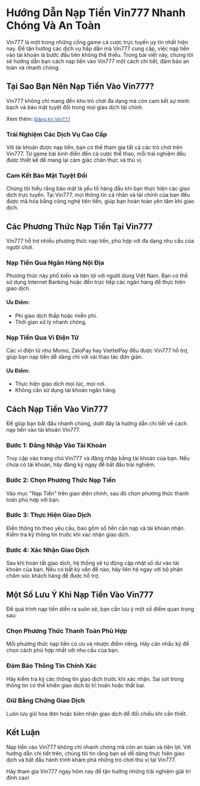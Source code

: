 <h1>Hướng Dẫn Nạp Tiền Vin777 Nhanh Chóng Và An Toàn</h1>

<p>Vin777 là một trong những cổng game cá cược trực tuyến uy tín nhất hiện nay. Để tận hưởng các dịch vụ hấp dẫn mà Vin777 cung cấp, việc nạp tiền vào tài khoản là bước đầu tiên không thể thiếu. Trong bài viết này, chúng tôi sẽ hướng dẫn bạn cách nạp tiền vào Vin777 một cách chi tiết, đảm bảo an toàn và nhanh chóng.</p>

<h2>Tại Sao Bạn Nên Nạp Tiền Vào Vin777?</h2>

<p>Vin777 không chỉ mang đến kho trò chơi đa dạng mà còn cam kết sự minh bạch và bảo mật tuyệt đối trong mọi giao dịch tài chính.</p>

<p>Xem thêm:&nbsp;<span style="color:rgb(17, 85, 204); font-family:arial; font-size:10pt"><a class="in-cell-link" href="https://vin777.properties/dang-ky-vin777/" target="_blank"><span style="color:rgb(17, 85, 204); font-size:10pt">Đăng Ký Vin777</span></a></span></p>

<h3>Trải Nghiệm Các Dịch Vụ Cao Cấp</h3>

<p>Với tài khoản được nạp tiền, bạn có thể tham gia tất cả các trò chơi trên Vin777. Từ game bài kinh điển đến cá cược thể thao, mỗi trải nghiệm đều được thiết kế để mang lại cảm giác chân thực và thú vị.</p>

<h3>Cam Kết Bảo Mật Tuyệt Đối</h3>

<p>Chúng tôi hiểu rằng bảo mật là yếu tố hàng đầu khi bạn thực hiện các giao dịch trực tuyến. Tại Vin777, mọi thông tin cá nhân và tài chính của bạn đều được mã hóa bằng công nghệ tiên tiến, giúp bạn hoàn toàn yên tâm khi giao dịch.</p>

<h2>Các Phương Thức Nạp Tiền Tại Vin777</h2>

<p>Vin777 hỗ trợ nhiều phương thức nạp tiền, phù hợp với đa dạng nhu cầu của người chơi.</p>

<h3>Nạp Tiền Qua Ngân Hàng Nội Địa</h3>

<p>Phương thức này phổ biến và tiện lợi với người dùng Việt Nam. Bạn có thể sử dụng Internet Banking hoặc đến trực tiếp các ngân hàng để thực hiện giao dịch.</p>

<h4>Ưu Điểm:</h4>

<ul>
	<li>Phí giao dịch thấp hoặc miễn phí.</li>
	<li>Thời gian xử lý nhanh chóng.</li>
</ul>

<h3>Nạp Tiền Qua Ví Điện Tử</h3>

<p>Các ví điện tử như Momo, ZaloPay hay ViettelPay đều được Vin777 hỗ trợ, giúp bạn nạp tiền dễ dàng chỉ với vài thao tác đơn giản.</p>

<h4>Ưu Điểm:</h4>

<ul>
	<li>Thực hiện giao dịch mọi lúc, mọi nơi.</li>
	<li>Không cần sử dụng tài khoản ngân hàng.</li>
</ul>

<h2>Cách Nạp Tiền Vào Vin777</h2>

<p>Để giúp bạn bắt đầu nhanh chóng, dưới đây là hướng dẫn chi tiết về cách nạp tiền vào tài khoản Vin777.</p>

<h3>Bước 1: Đăng Nhập Vào Tài Khoản</h3>

<p>Truy cập vào trang chủ Vin777 và đăng nhập bằng tài khoản của bạn. Nếu chưa có tài khoản, hãy đăng ký ngay để bắt đầu trải nghiệm.</p>

<h3>Bước 2: Chọn Phương Thức Nạp Tiền</h3>

<p>Vào mục &quot;Nạp Tiền&quot; trên giao diện chính, sau đó chọn phương thức thanh toán phù hợp với bạn.</p>

<h3>Bước 3: Thực Hiện Giao Dịch</h3>

<p>Điền thông tin theo yêu cầu, bao gồm số tiền cần nạp và tài khoản nhận. Kiểm tra kỹ thông tin trước khi xác nhận giao dịch.</p>

<h3>Bước 4: Xác Nhận Giao Dịch</h3>

<p>Sau khi hoàn tất giao dịch, hệ thống sẽ tự động cập nhật số dư vào tài khoản của bạn. Nếu có bất kỳ vấn đề nào, hãy liên hệ ngay với bộ phận chăm sóc khách hàng để được hỗ trợ.</p>

<h2>Một Số Lưu Ý Khi Nạp Tiền Vào Vin777</h2>

<p>Để quá trình nạp tiền diễn ra suôn sẻ, bạn cần lưu ý một số điểm quan trọng sau:</p>

<h3>Chọn Phương Thức Thanh Toán Phù Hợp</h3>

<p>Mỗi phương thức nạp tiền có ưu và nhược điểm riêng. Hãy cân nhắc kỹ để chọn cách phù hợp nhất với nhu cầu của bạn.</p>

<h3>Đảm Bảo Thông Tin Chính Xác</h3>

<p>Hãy kiểm tra kỹ các thông tin giao dịch trước khi xác nhận. Sai sót trong thông tin có thể khiến giao dịch bị trì hoãn hoặc thất bại.</p>

<h3>Giữ Bằng Chứng Giao Dịch</h3>

<p>Luôn lưu giữ hóa đơn hoặc biên nhận giao dịch để đối chiếu khi cần thiết.</p>

<h2>Kết Luận</h2>

<p>Nạp tiền vào Vin777 không chỉ nhanh chóng mà còn an toàn và tiện lợi. Với hướng dẫn chi tiết trên, chúng tôi tin rằng bạn sẽ dễ dàng thực hiện giao dịch và bắt đầu hành trình khám phá những trò chơi thú vị tại Vin777.</p>

<p>Hãy tham gia Vin777 ngay hôm nay để tận hưởng những trải nghiệm giải trí đỉnh cao!</p>
